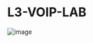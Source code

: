 # L3-VOIP-LAB

![image](https://github.com/user-attachments/assets/85a15b68-2cf3-4549-84ad-7b4045c8f648)
